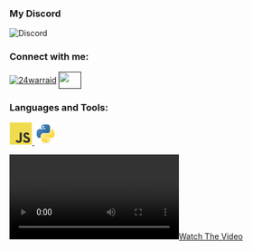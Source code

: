 

### My Discord
![Discord](https://i.imgur.com/GmSiwlK.jpg)

<h3 align="left">Connect with me:</h3>
<p align="left">
<a href="https://instagram.com/24thwarraid" target="blank"><img align="center" src="https://raw.githubusercontent.com/rahuldkjain/github-profile-readme-generator/master/src/images/icons/Social/instagram.svg" alt="24warraid" height="30" width="40" /></a>
<a href="" target="blank"><img align="center" src="https://raw.githubusercontent.com/rahuldkjain/github-profile-readme-generator/master/src/images/icons/Social/discord.svg" alt="" height="30" width="40" /></a>
</p>

<h3 align="left">Languages and Tools:</h3>
<p align="left"> <a href="https://developer.mozilla.org/en-US/docs/Web/JavaScript" target="_blank" rel="noreferrer"> <img src="https://raw.githubusercontent.com/devicons/devicon/master/icons/javascript/javascript-original.svg" alt="javascript" width="40" height="40"/> </a> <a href="https://www.python.org" target="_blank" rel="noreferrer"> <img src="https://raw.githubusercontent.com/devicons/devicon/master/icons/python/python-original.svg" alt="python" width="40" height="40"/> 

![Watch The Video](https://github-production-user-asset-6210df.s3.amazonaws.com/100523022/293680190-a007f4bf-4c68-45ea-8135-f85ffcca6933.mp4?X-Amz-Algorithm=AWS4-HMAC-SHA256&X-Amz-Credential=AKIAVCODYLSA53PQK4ZA%2F20240103%2Fus-east-1%2Fs3%2Faws4_request&X-Amz-Date=20240103T211530Z&X-Amz-Expires=300&X-Amz-Signature=559ed592069d2bf408e91bb4ebf81b062ae684a3d5ff92b2621465d607c940d0&X-Amz-SignedHeaders=host&actor_id=100523022&key_id=0&repo_id=703550459)








